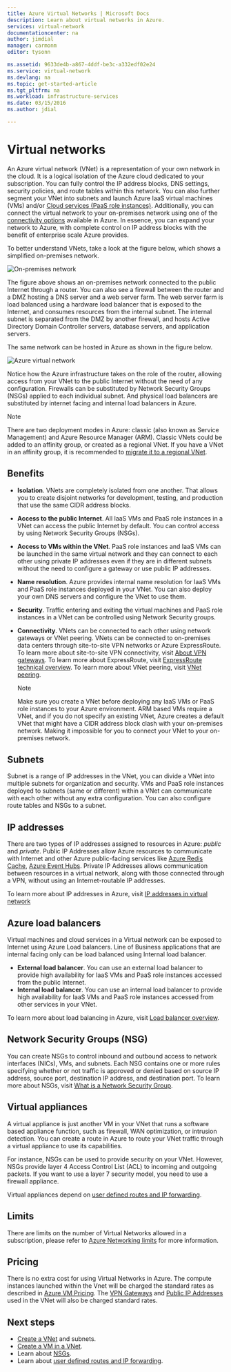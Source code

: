 ```yaml
---
title: Azure Virtual Networks | Microsoft Docs
description: Learn about virtual networks in Azure.
services: virtual-network
documentationcenter: na
author: jimdial
manager: carmonm
editor: tysonn

ms.assetid: 9633de4b-a867-4ddf-be3c-a332edf02e24
ms.service: virtual-network
ms.devlang: na
ms.topic: get-started-article
ms.tgt_pltfrm: na
ms.workload: infrastructure-services
ms.date: 03/15/2016
ms.author: jdial

---
```

# Virtual networks
An Azure virtual network (VNet) is a representation of your own network in the cloud.  It is a logical isolation of the Azure cloud dedicated to your subscription. You can fully control the IP address blocks, DNS settings, security policies, and route tables within this network. You can also further segment your VNet into subnets and launch Azure IaaS virtual machines (VMs) and/or [Cloud services (PaaS role instances)](../cloud-services/cloud-services-choose-me.md). Additionally, you can connect the virtual network to your on-premises network using one of the [connectivity options](../vpn-gateway/vpn-gateway-about-vpngateways.md#site-to-site-and-multi-site) available in Azure. In essence, you can expand your network to Azure, with complete control on IP address blocks with the benefit of enterprise scale Azure provides.

To better understand VNets, take a look at the figure below, which shows a simplified on-premises network.

![On-premises network](./media/virtual-networks-overview/figure01.png)

The figure above shows an on-premises network connected to the public Internet through a router. You can also see a firewall between the router and a DMZ hosting a DNS server and a web server farm. The web server farm is load balanced using a hardware load balancer that is exposed to the Internet, and consumes resources from the internal subnet. The internal subnet is separated from the DMZ by another firewall, and hosts Active Directory Domain Controller servers, database servers, and application servers.

The same network can be hosted in Azure as shown in the figure below.

![Azure virtual network](./media/virtual-networks-overview/figure02.png)

Notice how the Azure infrastructure takes on the role of the router, allowing access from your VNet to the public Internet without the need of any configuration. Firewalls can be substituted by Network Security Groups (NSGs) applied to each individual subnet. And physical load balancers are substituted by internet facing and internal load balancers in Azure.

> [!NOTE]
> There are two deployment modes in Azure: classic (also known as Service Management) and Azure Resource Manager (ARM). Classic VNets could be added to an affinity group, or created as a regional VNet. If you have a VNet in an affinity group, it is recommended to [migrate it to a regional VNet](virtual-networks-migrate-to-regional-vnet.md).
> 

## Benefits
* **Isolation**. VNets are completely isolated from one another. That allows you to create disjoint networks for development, testing, and production that use the same CIDR address blocks.
* **Access to the public Internet**. All IaaS VMs and PaaS role instances in a VNet can access the public Internet by default. You can control access by using Network Security Groups (NSGs).
* **Access to VMs within the VNet**. PaaS role instances and IaaS VMs can be launched in the same virtual network and they can connect to each other using private IP addresses even if they are in different subnets without the need to configure a gateway or use public IP addresses.
* **Name resolution**. Azure provides internal name resolution for IaaS VMs and PaaS role instances deployed in your VNet. You can also deploy your own DNS servers and configure the VNet to use them.
* **Security**. Traffic entering and exiting the virtual machines and PaaS role instances in a VNet can be controlled using Network Security groups.
* **Connectivity**. VNets can be connected to each other using network gateways or VNet peering. VNets can be connected to on-premises data centers through site-to-site VPN networks or Azure ExpressRoute. To learn more about site-to-site VPN connectivity, visit [About VPN gateways](../vpn-gateway/vpn-gateway-about-vpngateways.md#site-to-site-and-multi-site). To learn more about ExpressRoute, visit [ExpressRoute technical overview](../expressroute/expressroute-introduction.md). To learn more about VNet peering, visit [VNet peering](virtual-network-peering-overview.md).
  
  > [!NOTE]
  > Make sure you create a VNet before deploying any IaaS VMs or PaaS role instances to your Azure environment. ARM based VMs require a VNet, and if you do not specify an existing VNet, Azure creates a default VNet that might have a CIDR address block clash with your on-premises network. Making it impossible for you to connect your VNet to your on-premises network.
  > 
  > 

## Subnets
Subnet is a range of IP addresses in the VNet, you can divide a VNet into multiple subnets for organization and security. VMs and PaaS role instances deployed to subnets (same or different) within a VNet can communicate with each other without any extra configuration. You can also configure route tables and NSGs to a subnet.

## IP addresses
There are two types of IP addresses assigned to resources in Azure: *public* and *private*. Public IP Addresses allow Azure resources to communicate with Internet and other Azure public-facing services like [Azure Redis Cache](https://azure.microsoft.com/services/cache/), [Azure Event Hubs](https://azure.microsoft.com/documentation/services/event-hubs/). Private IP Addresses allows communication between resources in a virtual network, along with those connected through a VPN, without using an Internet-routable IP addresses.

To learn more about IP addresses in Azure, visit [IP addresses in virtual network](virtual-network-ip-addresses-overview-arm.md)

## Azure load balancers
Virtual machines and cloud services in a Virtual network can be exposed to Internet using Azure Load balancers. Line of Business applications that are internal facing only can be load balanced using Internal load balancer.

* **External load balancer**. You can use an external load balancer to provide high availability for IaaS VMs and PaaS role instances accessed from the public Internet.
* **Internal load balancer**. You can use an internal load balancer to provide high availability for IaaS VMs and PaaS role instances accessed from other services in your VNet.

To learn more about load balancing in Azure, visit [Load balancer overview](../load-balancer/load-balancer-overview.md).

## Network Security Groups (NSG)
You can create NSGs to control inbound and outbound access to network interfaces (NICs), VMs, and subnets. Each NSG contains one or more rules specifying whether or not traffic is approved or denied based on source IP address, source port, destination IP address, and destination port. To learn more about NSGs, visit [What is a Network Security Group](virtual-networks-nsg.md).

## Virtual appliances
A virtual appliance is just another VM in your VNet that runs a software based appliance function, such as firewall, WAN optimization, or intrusion detection. You can create a route in Azure to route your VNet traffic through a virtual appliance to use its capabilities.

For instance, NSGs can be used to provide security on your VNet. However, NSGs provide layer 4 Access Control List (ACL) to incoming and outgoing packets. If you want to use a layer 7 security model, you need to use a firewall appliance.

Virtual appliances depend on [user defined routes and IP forwarding](virtual-networks-udr-overview.md).

## Limits
There are limits on the number of Virtual Networks allowed in a subscription, please refer to [Azure Networking limits](../azure-subscription-service-limits.md#networking-limits) for more information.

## Pricing
There is no extra cost for using Virtual Networks in Azure. The compute instances launched within the Vnet will be charged the standard rates as described in [Azure VM Pricing](https://azure.microsoft.com/pricing/details/virtual-machines/). The [VPN Gateways](https://azure.microsoft.com/pricing/details/vpn-gateway/) and [Public IP Addresses](https://azure.microsoft.com/pricing/details/ip-addresses/) used in the VNet will also be charged standard rates.

## Next steps
* [Create a VNet](virtual-networks-create-vnet-arm-pportal.md) and subnets.
* [Create a VM in a VNet](../virtual-machines/virtual-machines-windows-hero-tutorial.md?toc=%2fazure%2fvirtual-machines%2fwindows%2ftoc.json).
* Learn about [NSGs](virtual-networks-nsg.md).
* Learn about [user defined routes and IP forwarding](virtual-networks-udr-overview.md).

